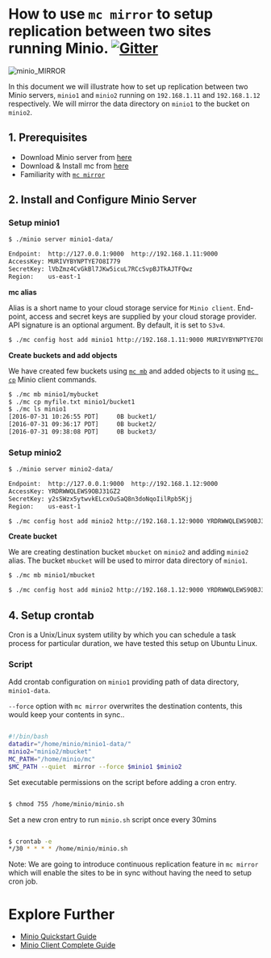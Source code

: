 # How to use ``mc mirror`` to setup replication between two sites running Minio. [![Gitter](https://badges.gitter.im/Join%20Chat.svg)](https://gitter.im/minio/minio?utm_source=badge&utm_medium=badge&utm_campaign=pr-badge&utm_content=badge)

![minio_MIRROR](https://raw.githubusercontent.com/minio/blob/master/docs/screenshots/miniomirror.jpeg?raw=true)



In this document we will illustrate how to set up replication between two Minio servers, `minio1` and `minio2` running on ``192.168.1.11`` and ``192.168.1.12`` respectively. We will mirror the data directory on `minio1` to the bucket on `minio2`.


## 1. Prerequisites

* Download Minio server from [here](https://docs.minio.io/docs/minio)
* Download & Install mc from [here](https://docs.minio.io/docs/minio-client-quickstart-guide)
* Familiarity with [``mc mirror``](https://docs.minio.io/docs/minio-client-complete-guide#mirror)

## 2. Install and Configure Minio Server

### Setup minio1

```sh
$ ./minio server minio1-data/

Endpoint:  http://127.0.0.1:9000  http://192.168.1.11:9000
AccessKey: MURIVYBYNPTYE7O8I779 
SecretKey: lVbZmz4CvGkBl7JKw5icuL7RCcSvpBJTkAJTFQwz
Region:    us-east-1
```
**mc alias**

Alias is a short name to your cloud storage service  for ``Minio client``. End-point, access and secret keys are supplied by your cloud storage provider. API signature is an optional argument. By default, it is set to ``S3v4``.

```sh
$ ./mc config host add minio1 http://192.168.1.11:9000 MURIVYBYNPTYE7O8I779 lVbZmz4CvGkBl7JKw5icuL7RCcSvpBJTkAJTFQwz
```

**Create buckets and add objects**

We have created few buckets using [``mc mb``](https://docs.minio.io/docs/minio-client-complete-guide#mb) and added objects to it using [``mc cp``](https://docs.minio.io/docs/minio-client-complete-guide#cp) Minio client commands. 

```sh
$ ./mc mb minio1/mybucket
$ ./mc cp myfile.txt minio1/bucket1
$ ./mc ls minio1
[2016-07-31 10:26:55 PDT]     0B bucket1/
[2016-07-31 09:36:17 PDT]     0B bucket2/
[2016-07-31 09:38:08 PDT]     0B bucket3/
```

### Setup minio2 

```sh
$ ./minio server minio2-data/

Endpoint:  http://127.0.0.1:9000  http://192.168.1.12:9000
AccessKey: YRDRWWQLEWS9OBJ31GZ2
SecretKey: y2sSWzx5ytwvkELcxOuSaQ8n3doNqoIilRpb5Kjj
Region:    us-east-1
```

```sh
$ ./mc config host add minio2 http://192.168.1.12:9000 YRDRWWQLEWS9OBJ31GZ2 y2sSWzx5ytwvkELcxOuSaQ8n3doNqoIilRpb5Kjj
```

**Create bucket**

We are creating destination bucket ``mbucket`` on ``minio2`` and adding ``minio2`` alias. The bucket ``mbucket`` will be used to mirror data directory of ``minio1``. 

```sh
$ ./mc mb minio1/mbucket
```

```sh
$ ./mc config host add minio2 http://192.168.1.12:9000 YRDRWWQLEWS9OBJ31GZ2 y2sSWzx5ytwvkELcxOuSaQ8n3doNqoIilRpb5Kjj

```

## 4. Setup crontab
Cron is a Unix/Linux system utility by which you can schedule a task process for particular duration, we have tested this setup on Ubuntu Linux.


### Script

Add crontab configuration on `minio1` providing path of data directory, ``minio1-data``. 

``--force`` option with ``mc mirror``  overwrites the destination contents, this would keep your contents in sync..  

```sh

#!/bin/bash
datadir="/home/minio/minio1-data/"
minio2="minio2/mbucket"
MC_PATH="/home/minio/mc"
$MC_PATH --quiet  mirror --force $minio1 $minio2

```

Set executable permissions on the script before adding a cron entry.

```sh

$ chmod 755 /home/minio/minio.sh
```

Set a new cron entry to run ``minio.sh`` script once every 30mins

```sh

$ crontab -e
*/30 * * * * /home/minio/minio.sh 
```

Note: We are going to introduce continuous replication feature in `mc mirror` which will enable the sites to be in sync without having the need to setup cron job.

# Explore Further
* [Minio Quickstart Guide](https://docs.minio.io/docs/minio-quickstart-guide)
* [Minio Client Complete Guide](https://docs.minio.io/docs/minio-client-complete-guide)
